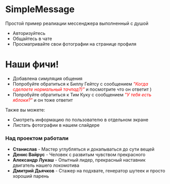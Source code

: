 # SimpleMessage

Простой пример реалиации мессенджера выполненный с душой

  - Авторизуйтесь
  - Общайтесь в чате
  - Просматривайте свои фотографии на странице профиля

# Наши фичи!

  - Добавлена симуляция общения
  - Попробуйте обратиться к Биллу Гейтсу с сообщением <span style="color:red">*"Когда сделаете нормальный тачпад?)"*</span> и посмотрите что он ответит )
  - Попробуйте обратиться к Тим Куку с сообщением <span style="color:red">*"У тебя есть яблоки?"*</span> и он тоже ответит


Также вы можете:
  - Смотреть информацию по пользователю в отдельном экране
  - Листать фотографии в нашем слайдере


### Над проектом работали

* **Станислав** - Мастер углубляться и докапываться до сути вещей
* **Денис Вайрус** - Человек с развитым чувством прекрасного
* **Александр Лукаш** - Опытный лидер, прекрасный наставник двигатель нашего локомотива 
* **Дмитрий Дьячков** - Стажер на подхвате, генератор шутеек и просто хороший парень 
